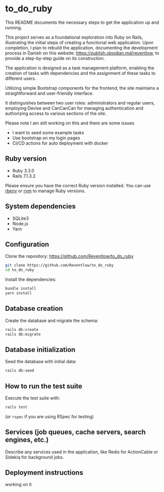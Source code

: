 
# to_do_ruby

This README documents the necessary steps to get the application up and running.

This project serves as a foundational exploration into Ruby on Rails, illustrating the initial steps of creating a functional web application. Upon completion, I plan to rebuild the application, documenting the development process in Danish on this website: https://publish.obsidian.md/reventlow, to provide a step-by-step guide on its construction.

The application is designed as a task management platform, enabling the creation of tasks with dependencies and the assignment of these tasks to different users.

Utilizing simple Bootstrap components for the frontend, the site maintains a straightforward and user-friendly interface.

It distinguishes between two user roles: administrators and regular users, employing Devise and CanCanCan for managing authentication and authorizing access to various sections of the site.

Please note I am still working on this and there are some issues
- I want to seed some example tasks
- Use bootstrap on my login pages
- CI/CD actions for auto deployment with docker

## Ruby version

- Ruby 3.3.0
- Rails 7.1.3.2

Please ensure you have the correct Ruby version installed. You can use [rbenv](https://github.com/rbenv/rbenv) or [rvm](https://rvm.io) to manage Ruby versions.

## System dependencies

- SQLite3 
- Node.js
- Yarn

## Configuration

Clone the repository: https://github.com/Reventlow/to_do_ruby

```bash
git clone https://github.com/Reventlow/to_do_ruby
cd to_do_ruby
```

Install the dependencies:

```bash
bundle install
yarn install
```

## Database creation

Create the database and migrate the schema:

```bash
rails db:create
rails db:migrate
```

## Database initialization

Seed the database with initial data:

```bash
rails db:seed
```

## How to run the test suite

Execute the test suite with:

```bash
rails test
```

(or `rspec` if you are using RSpec for testing)

## Services (job queues, cache servers, search engines, etc.)

Describe any services used in the application, like Redis for ActionCable or Sidekiq for background jobs.

## Deployment instructions

working on it
